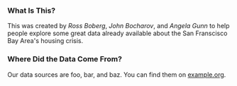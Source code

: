 ### What Is This?

This was created by _Ross Boberg_, _John Bocharov_, and _Angela Gunn_ to help people explore some great data already available about the San Franscisco Bay Area's housing crisis.

### Where Did the Data Come From?

Our data sources are foo, bar, and baz. You can find them on [example.org](example.org).